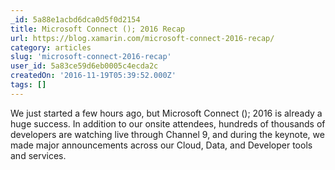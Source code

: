 ```yaml
---
_id: 5a88e1acbd6dca0d5f0d2154
title: Microsoft Connect (); 2016 Recap
url: https://blog.xamarin.com/microsoft-connect-2016-recap/
category: articles
slug: 'microsoft-connect-2016-recap'
user_id: 5a83ce59d6eb0005c4ecda2c
createdOn: '2016-11-19T05:39:52.000Z'
tags: []
---
```


We just started a few hours ago, but Microsoft Connect (); 2016 is already a huge success. In addition to our onsite attendees, hundreds of thousands of developers are watching live through Channel 9, and during the keynote, we made major announcements across our Cloud, Data, and Developer tools and services.
